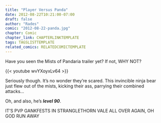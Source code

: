 ```yaml
---
title: "Player Versus Panda"
date: 2012-08-22T10:21:00-07:00
draft: false
author: "Rades"
comic: "2012-08-22-panda.jpg"
chapter: Comic
chapter_link: CHAPTERLINKTEMPLATE
tags: TAGSLISTTEMPLATE
related_comics: RELATEDCOMICTEMPLATE
---
```


Have you seen the Mists of Pandaria trailer yet? If not, WHY NOT?


{{< youtube wvYXoyxLv64 >}}


Seriously though. It’s no wonder they’re scared. This invincible ninja bear just flew out of the mists, kicking their ass, parrying their combined attacks…


Oh, and also, he’s ***level 90***.


IT’S PVP GANKFESTS IN STRANGLETHORN VALE ALL OVER AGAIN, OH GOD RUN AWAY


